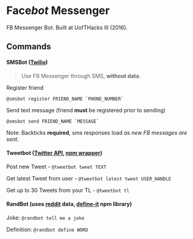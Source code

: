 # Face*bot* Messenger
FB Messenger Bot. Built at UofTHacks III (2016).

## Commands

#### SMSBot ([Twilio](https://www.twilio.com))

> Use FB Messenger through SMS, __without data__.

Register friend

``` @smsbot register FRIEND_NAME `PHONE_NUMBER` ```

Send text message (friend __must__ be registered prior to sending)

``` @smsbot send FRIEND_NAME `MESSAGE` ```

Note: Backticks __required__, sms responses load _as new FB messages are sent_.

#### Tweetbot ([Twitter API](https://dev.twitter.com/rest/public), [npm wrapper](https://www.npmjs.com/package/twitter))

Post new Tweet - `@tweetbot tweet TEXT`

Get latest Tweet from user - `@tweetbot latest tweet USER_HANDLE`

Get up to 30 Tweets from your TL - `@tweetbot tl`


#### RandBot (uses [reddit](https://reddit.com) data, [define-it](https://npmjs.org/kshvmdn/define-it) npm library)

Joke: `@randbot tell me a joke`

Definition: `@randbot define WORD`
